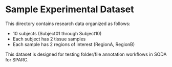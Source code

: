 # Sample Experimental Dataset

This directory contains research data organized as follows:

- 10 subjects (Subject01 through Subject10)
- Each subject has 2 tissue samples
- Each sample has 2 regions of interest (RegionA, RegionB)

This dataset is designed for testing folder/file annotation workflows in SODA for SPARC.
